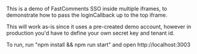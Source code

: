 This is a demo of FastComments SSO inside multiple iframes, to demonstrate how to pass the loginCallback up to the top iframe.

This will work as-is since it uses a pre-created demo account, however in production you'd have to define your own secret key and tenant id.

To run, run "npm install && npm run start" and open http://localhost:3003
